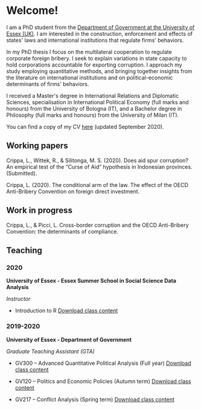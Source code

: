 # Welcome!

I am a PhD student from the [Department of Government at the University of Essex (UK)](https://www.essex.ac.uk/departments/government). I am interested in the construction, enforcement and effects of states' laws and international institutions that regulate firms' behaviors.

In my PhD thesis I focus on the multilateral cooperation to regulate corporate foreign bribery. I seek to explain variations in state capacity to hold corporations accountable for exporting corruption. I approach my study employing quantitative methods, and bringing together insights from the literature on international institutions and on political-economic determinants of firms' behaviors.

I received a Master's degree in International Relations and Diplomatic Sciences, specialisation in International Political Economy (full marks and honours) from the University of Bologna (IT), and a Bachelor degree in Philosophy (full marks and honours) from the University of Milan (IT).

You can find a copy of my CV [here](lorenzo-crippa.github.io/cv.pdf) (updated September 2020).

## Working papers
Crippa, L., Wittek, R., & Silitonga, M. S. (2020). Does aid spur corruption? An empirical test of the “Curse of Aid” hypothesis in Indonesian provinces. (Submitted).

Crippa, L. (2020). The conditional arm of the law. The effect of the OECD Anti-Bribery Convention on foreign direct investment.

## Work in progress
Crippa, L., & Picci, L. Cross-border corruption and the OECD Anti-Bribery Convention: the determinants of compliance.

## Teaching

### 2020

**University of Essex - Essex Summer School in Social Science Data Analysis**

_Instructor_

- Introduction to R [Download class content](https://github.com/lorenzo-crippa/ESS_intro_to_R_2020)


### 2019-2020

**University of Essex - Department of Government**

_Graduate Teaching Assistant (GTA)_

- GV300 – Advanced Quantitative Political Analysis (Full year) [Download class content](https://github.com/lorenzo-crippa/GV300_2019-20)

- GV120 – Politics and Economic Policies (Autumn term) [Download class content](https://github.com/lorenzo-crippa/GV120_2019-20)

- GV217 – Conflict Analysis (Spring term) [Download class content](https://github.com/lorenzo-crippa/GV207_2019-20)
